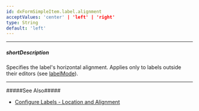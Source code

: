 ```yaml
---
id: dxFormSimpleItem.label.alignment
acceptValues: 'center' | 'left' | 'right'
type: String
default: 'left'
---
```

---
##### shortDescription
Specifies the label's horizontal alignment. Applies only to labels outside their editors (see [labelMode](/Documentation/ApiReference/UI_Components/dxForm/Configuration/#labelMode)).

---

#####See Also#####
- [Configure Labels - Location and Alignment](/concepts/05%20UI%20Components/Form/15%20Configure%20Item%20Labels/05%20Location%20and%20Alignment/05%20Align%20Labels%20Relatively%20to%20Editors.md '/Documentation/Guide/UI_Components/Form/Configure_Item_Labels/Location_and_Alignment/#Align_Labels_Relatively_to_Editors')